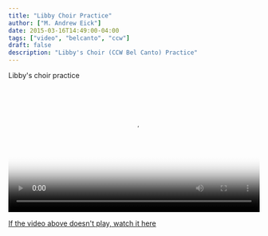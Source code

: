 ```yaml
---
title: "Libby Choir Practice"
author: ["M. Andrew Eick"]
date: 2015-03-16T14:49:00-04:00
tags: ["video", "belcanto", "ccw"]
draft: false
description: "Libby's Choir (CCW Bel Canto) Practice"
---
```


Libby's choir practice


<video
  width='100%'
  src='https://s3.amazonaws.com/media.eick.com/video/2016-12-17-ccw-practice/2016-12-17-ccw-practice.m3u8'
  controls
  poster='https://s3.amazonaws.com/media.eick.com/video/2016-12-17-ccw-practice/20161217-CCW-Christmas-Rehearsal-0044.jpg'>
</video>

[If the video above doesn't play, watch it here](https://vimeo.com/197117425)